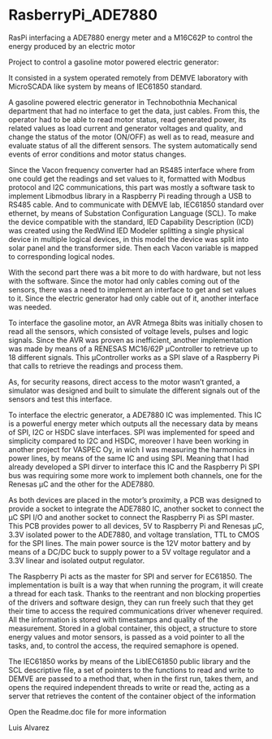 # RasberryPi_ADE7880
RasPi interfacing a ADE7880 energy meter and a M16C62P to control the energy produced by an electric motor


Project to control a gasoline motor powered electric generator:

It consisted in a system operated remotely from DEMVE laboratory with MicroSCADA like system by means of IEC61850 standard.

A gasoline powered electric generator in Technobothnia Mechanical department that had no interface to get the data, just cables. From this, the operator had to be able to read motor status, read generated power, its related values as load current and generator voltages and quality, and change the status of the motor (ON/OFF) as well as to read, measure and evaluate status of all the different sensors. The system automatically send events of error conditions and motor status changes.

Since the Vacon frequency converter had an RS485 interface where from one could get the readings and set values to it, formatted with Modbus protocol and I2C communications, this part was mostly a software task to implement Libmodbus library in a Raspberry Pi reading through a USB to RS485 cable. And to communicate with DEMVE lab, IEC61850 standard over ethernet, by means of Substation Configuration Language (SCL). To make the device compatible with the standard, IED Capability Description (ICD) was created using the RedWind IED Modeler splitting a single physical device in multiple logical devices, in this model the device was split into solar panel and the transformer side. Then each Vacon variable is mapped to corresponding logical nodes.

With the second part there was a bit more to do with hardware, but not less with the software. Since the motor had only cables coming out of the sensors, there was a need to implement an interface to get and set values to it. Since the electric generator had only cable out of it, another interface was needed.

To interface the gasoline motor, an AVR Atmega 8bits was initially chosen to read all the sensors, which consisted of voltage levels, pulses and logic signals. Since the AVR was proven as inefficient, another implementation was made by means of a RENESAS MC16/62P µController to retrieve up to 18 different signals. This µController works as a SPI slave of a Raspberry Pi that calls to retrieve the readings and process them.

As, for security reasons, direct access to the motor wasn’t granted, a simulator was designed and built to simulate the different signals out of the sensors and test this interface.

To interface the electric generator, a ADE7880 IC was implemented. This IC is a powerful energy meter which outputs all the necessary data by means of SPI, I2C or HSDC slave interfaces. SPI was implemented for speed and simplicity compared to I2C and HSDC, moreover I have been working in another project for VASPEC Oy, in wich I was measuring the harmonics in power lines, by means of the same IC and using SPI. Meaning that I had already developed a SPI dirver to interface this IC and the Raspberry Pi SPI bus was requiring some more work to implement both channels, one for the Renesas µC and the other for the ADE7880.

As both devices are placed in the motor’s proximity, a PCB was designed to provide a socket to integrate the ADE7880 IC, another socket to connect the µC SPI I/O and another socket to connect the Raspberry Pi as SPI master. This PCB provides power to all devices, 5V to Raspberry Pi and Renesas µC, 3.3V isolated power to the ADE7880, and voltage translation, TTL to CMOS for the SPI lines. The main power source is the 12V motor battery and by means of a DC/DC buck to supply power to a 5V voltage regulator and a 3.3V linear and isolated output regulator.

The Raspberry Pi acts as the master for SPI and server for EC61850. The implementation is built is a way that when running the program, it will create a thread for each task. Thanks to the reentrant and non blocking properties of the drivers and software design, they can run freely such that they get their time to access the required communications driver whenever required. All the information is stored with timestamps and quality of the measurement. Stored in a global container, this object, a structure to store energy values and motor sensors, is passed as a void pointer to all the tasks, and, to control the access, the required semaphore is opened.

The IEC61850 works by means of the LibIEC61850 public library and the SCL descriptive file, a set of pointers to the functions to read and write to DEMVE are passed to a method that, when in the first run, takes them, and opens the required independent  threads to write or read the, acting as a server that retrieves the content of the container object of the information

Open the Readme.doc file for more information


Luis Alvarez
